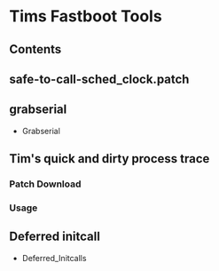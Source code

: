 # Tims Fastboot Tools
## Contents
## safe-to-call-sched\_clock.patch
## grabserial
* Grabserial
## Tim's quick and dirty process trace
### Patch Download
### Usage
## Deferred initcall
* Deferred_Initcalls
